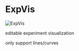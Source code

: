 # ExpVis

![ExpVis](https://raw.githubusercontent.com/sndnyang/ExpVis/master/UI.png)

editable experiment visualization

only support lines/curves

